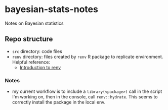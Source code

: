 # bayesian-stats-notes
Notes on Bayesian statistics


## Repo structure 

- `src` directory: code files 
- `renv` directory: files created by `renv` R package to replicate environment. Helpful 
  reference: 
  - [Introduction to renv](https://rstudio.github.io/renv/articles/renv.html)


### Notes 
- my current workflow is to include a `library(<package>)` call in the
script I'm working on, then in the console, call `renv::hydrate`. This seems 
to correctly install the package in the local env. 
